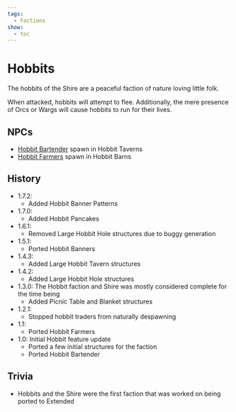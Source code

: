 ```yaml
---
tags:
  - Factions
show:
  - toc
---
```


####

# Hobbits

The hobbits of the Shire are a peaceful faction of nature loving little folk.

When attacked, hobbits will attempt to flee. Additionally, the mere presence of Orcs or Wargs will cause hobbits to run for their lives.
## NPCs
- [Hobbit Bartender](/Extended-Wiki/wiki/Hobbit_Bartender) spawn in Hobbit Taverns
- [Hobbit Farmers](/Extended-Wiki/wiki/Hobbit_Farmer) spawn in Hobbit Barns

## History
- 1.7.2:
    - Added Hobbit Banner Patterns
- 1.7.0:
    - Added Hobbit Pancakes
- 1.6.1:
    - Removed Large Hobbit Hole structures due to buggy generation
- 1.5.1:
    - Ported Hobbit Banners
- 1.4.3:
    - Added Large Hobbit Tavern structures
- 1.4.2:
    - Added Large Hobbit Hole structures
- 1.3.0: The Hobbit faction and Shire was mostly considered complete for the time being
    - Added Picnic Table and Blanket structures
- 1.2.1:
    - Stopped hobbit traders from naturally despawning
- 1.1:
    - Ported Hobbit Farmers
- 1.0: Initial Hobbit feature update
    - Ported a few initial structures for the faction 
    - Ported Hobbit Bartender

## Trivia

- Hobbits and the Shire were the first faction that was worked on being ported to Extended